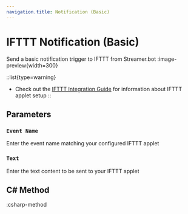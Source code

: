 ```yaml
---
navigation.title: Notification (Basic)
---
```


# IFTTT Notification (Basic)
Send a basic notification trigger to IFTTT from Streamer.bot
:image-preview{width=300}

::list{type=warning}
- Check out the [IFTTT Integration Guide](/guide/integrations/ifttt) for information about IFTTT applet setup
::

## Parameters
### `Event Name`
Enter the event name matching your configured IFTTT applet

### `Text`
Enter the text content to be sent to your IFTTT applet

## C# Method
:csharp-method